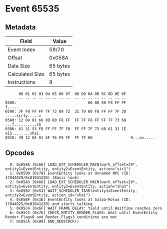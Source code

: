 # Event 65535

## Metadata

| Field           | Value    |
|-----------------|----------|
| Event Index     | 59/70    |
| Offset          | 0x058A   |
| Data Size       | 65 bytes |
| Calculated Size | 65 bytes |
| Instructions    | 8        |

```
      00 01 02 03 04 05 06 07  08 09 0A 0B 0C 0D 0E 0F
      -- -- -- -- -- -- -- --  -- -- -- -- -- -- -- --
0580:                                66 0D 80 F8 FF FF            f.....
0590: 7F F8 FF FF 7F 73 69 72  31 79 00 F8 FF FF 7F 3D  .....sir1y.....=
05A0: 12 04 01 66 0D 80 F8 FF  FF 7F F8 FF FF 7F 73 68  ...f..........sh
05B0: 61 31 53 F8 FF FF 7F F8  FF FF 7F 73 68 61 31 1E  a1S........sha1.
05C0: 39 12 04 01 6F 76 F8 FF  FF 7F 00                 9...ov.....     
```

## Opcodes

```
  0: 0x058A [0x66] LOAD_EXT_SCHEDULER_MAIN(work_offset=29*, entity1=EventEntity, entity2=EventEntity, action="sir1")
  1: 0x0599 [0x79] EventEntity looks at Unnamed NPC (ID: 17044029/0x0104123D) (Basic look)
  2: 0x05A3 [0x66] LOAD_EXT_SCHEDULER_MAIN(work_offset=29*, entity1=EventEntity, entity2=EventEntity, action="sha1")
  3: 0x05B2 [0x53] WAIT_SCHEDULER_TASK(entity1=EventEntity, entity2=EventEntity, action_id="sha1")
  4: 0x05BF [0x1E] EventEntity looks at Salwa-Molwa (ID: 17044025/0x01041239) and starts talking
  5: 0x05C4 [0x6F] WAIT_FRAME_DELAY: Yield until WaitTime reaches zero
  6: 0x05C5 [0x76] CHECK_ENTITY_RENDER_FLAGS: Wait until EventEntity Render.Flags0 and Render.Flags3 conditions are met
  7: 0x05CA [0x00] END_REQSTACK()
```
